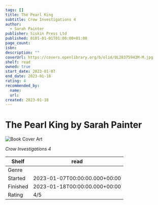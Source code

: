 ```yaml
---
tags: []
title: The Pearl King
subtitle: Crow Investigations 4
author:
  - Sarah Painter
publisher: Siskin Press Ltd
published: 0101-01-01T01:00:00+01:00
page_count:
isbn:
description: ""
coverUrl: https://covers.openlibrary.org/b/olid/OL28375943M-M.jpg
shelf: read
owned: true
start_date: 2023-01-07
end_date: 2023-01-18
rating: 4
recommended_by:
  name:
  url:
created: 2023-01-18
---
```


# The Pearl King by Sarah Painter

![Book Cover Art](https://covers.openlibrary.org/b/olid/OL28375943M-M.jpg)

_Crow Investigations 4_

| Shelf | read |
| --- | --- |
| Genre |  |
| Started | 2023-01-07T00:00:00.000+00:00 |
| Finished | 2023-01-18T00:00:00.000+00:00 |
| Rating | 4/5 |

